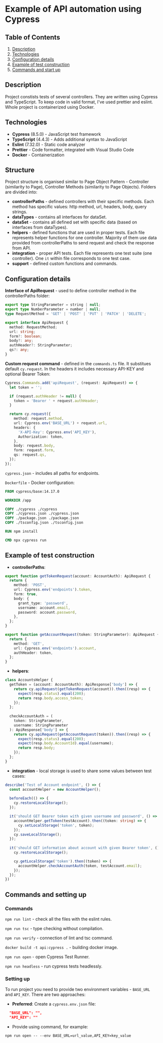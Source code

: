 # Example of API automation using Cypress

## Table of Contents
1. [Description](#description)
2. [Technologies](#technologies)
3. [Configuration details](#configuration-details)
4. [Example of test construction](#example-of-test-construction)
5. [Commands and start up](#commands-and-start-up)

## Description
Project constists tests of several controllers. They are written using Cypress and TypeScript. To keep code in valid format, I've used prettier and eslint.
Whole project is containerized using Docker.

## Technologies
- **Cypress** (8.5.0) - JavaScript test framework
- **TypeScript** (4.4.3) - Adds additional syntax to JavaScript
- **Eslint** (7.32.0) -  Static code analyzer
- **Prettier** -  Code formatter, integrated with Visual Studio Code
- **Docker** - Containerization

## Structure
Project structure is organised similar to Page Object Pattern - Controller (similarity to Page), Controller Methods (similarity to Page Objects). Folders are divided into:
- **controllerPaths** - defined controllers with their specific methods. Each method has specific values: http method, url, headers, body, query strings.
- **dataTypes** - contains all interfaces for dataSet.
- **dataSet** - contains all defined set with specific data (based on interfaces from dataTypes).
- **helpers** - defined functions that are used in proper tests. Each file represents helper functions for one controller. Majority of them use data provided from controllerPaths to send request and check the response from API.
- **integration** - proper API tests. Each file represents one test suite (one controller). One `it` within file corresponds to one test case.
- **support** - defined custom functions and commands.

## Configuration details
**Interface of ApiRequest** - used to define controller method in the controllerPaths folder:
```typescript
export type StringParameter = string | null;
export type NumberParameter = number | null;
type RequestMethod = 'GET' | 'POST' | 'PUT' | 'PATCH' | 'DELETE';

export interface ApiRequest {
  method: RequestMethod;
  url: string;
  form?: boolean;
  body?: any;
  authHeader?: StringParameter;
  qs?: any;
}
```

**Custom request command** - defined in the `commands.ts` file. It substitues default `cy.request`. In the headers it includes necessary API-KEY and optional Bearer Token:
```typescript
Cypress.Commands.add('apiRequest', (request: ApiRequest) => {
  let token = '';

  if (request.authHeader != null) {
    token = 'Bearer ' + request.authHeader;
  }

  return cy.request({
    method: request.method,
    url: Cypress.env('BASE_URL') + request.url,
    headers: {
      'X-API-Key': Cypress.env('API_KEY'),
      Authorization: token,
    },
    body: request.body,
    form: request.form,
    qs: request.qs,
  });
});
```

`cypress.json` - includes all paths for endpoints.

`Dockerfile` - Docker configuration:
```dockerfile
FROM cypress/base:14.17.0

WORKDIR /app

COPY ./cypress ./cypress
COPY ./cypress.json ./cypress.json
COPY ./package.json ./package.json
COPY ./tsconfig.json ./tsconfig.json

RUN npm install

CMD npx cypress run
```

## Example of test construction
- **controllerPaths**:
```typescript
export function getTokenRequest(account: AccountAuth): ApiRequest {
  return {
    method: 'POST',
    url: Cypress.env('endpoints').token,
    form: true,
    body: {
      grant_type: 'password',
      username: account.email,
      password: account.password,
    },
  };
}

export function getAccountRequest(token: StringParameter): ApiRequest {
  return {
    method: 'GET',
    url: Cypress.env('endpoints').account,
    authHeader: token,
  };
}
```

- **helpers**:
```typescript
class AccountsHelper {
  getToken = (account: AccountAuth): ApiResponse['body'] => {
    return cy.apiRequest(getTokenRequest(account)).then((resp) => {
      expect(resp.status).equal(200);
      return resp.body.access_token;
    });
  };
  
  checkAccountAuth = (
    token: StringParameter,
    username: StringParameter
  ): ApiResponse['body'] => {
    return cy.apiRequest(getAccountRequest(token)).then((resp) => {
      expect(resp.status).equal(200);
      expect(resp.body.AccountId).equal(username);
      return resp.body;
    });
  };
}
```

- **integration** - local storage is used to share some values between test cases:
```typescript
describe('Test of Account endpoint', () => {
  const accountHelper = new AccountHelper();
  
  beforeEach(() => {
    cy.restoreLocalStorage();
  });

  it('should GET Bearer token with given username and password', () => {
    accountHelper.getToken(testAccount).then((token: string) => {
      cy.setLocalStorage('token', token);
    });
    cy.saveLocalStorage();
  });
  
  it('should GET information about account with given Bearer token', () => {
    cy.restoreLocalStorage();

    cy.getLocalStorage('token').then((token) => {
      accountHelper.checkAccountAuth(token, testAccount.email);
    });
  });
})
```

## Commands and setting up
### Commands
`npm run lint` - check all the files with the eslint rules.

`npm run tsc` - type checking without compilation.

`npm run verify` - connection of lint and tsc command.

`docker build -t api:cypress .` - building docker image.

`npm run open` - open Cypress Test Runner.

`npm run headless` - run cypress tests headlessly.

### Setting up
To run project you need to provide two environment variables - `BASE_URL` and `API_KEY`. There are two approaches:
- **Preferred**: Create a `cypress.env.json` file:
```json
  "BASE_URL": "",
  "API_KEY": ""
```

- Provide using command, for example: 

`npm run open -- --env BASE_URL=url_value,API_KEY=key_value`
